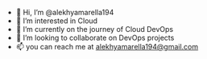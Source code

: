 - 👋 Hi, I’m @alekhyamarella194
- 👀 I’m interested in Cloud
- 🌱 I’m currently on the journey of Cloud DevOps
- 💞️ I’m looking to collaborate on DevOps projects
- 📫 you can reach me at alekhyamarella194@gmail.com 

<!---
alekhyamarella194/alekhyamarella194 is a ✨ special ✨ repository because its `README.md` (this file) appears on your GitHub profile.
You can click the Preview link to take a look at your changes.
--->
